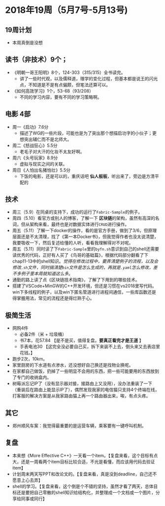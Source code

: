# 2018年19周（5月7号-5月13号)

## 19周计划

+ 本周真倒是没想

## 读书（非技术）9个；

+ 《明朝一哥王阳明》8个，124-303（315/315）全书读完。
  + 讲了一些时代观，以及儒释道，理学的变化过程，但基本都是说王的闪光点，不知道是不是有点偏颇，但笔法还算可以。
+ 《如何高效学习》1个，53-68（93/208）
  + 不同的学习内容，要有不同的学习策略啊。

## 电影 4部

+ 周一《启功》7.6分 
  + 描述了WG的一些片段，可能也是为了突出那个想描启功字的小伙子；更想突出辅仁而不是北师大。
+ 周二《怒战狂心》5.5分
  + 老毛子对大汗的化妆不太友好啊。
+ 周六《头号玩家》8.9分
  + 虚拟与现实之间的关联。
+ 周日《人怕出名猪怕壮》5.5分 
  + 下饭的电影，还是可以的，重庆话吧 **仙人板板**，听出来了，旁边是方清平配的

## 技术

+ 周三（5.9）在同桌的支持下，成功的运行了`Fabric-Sample`的例子。
+ 周四（5.10）看官方或别人的博客，了解一下 **区块链**的架构，虽然有高深的名词，但从架构来看，最终也是对数据实体进行`CRUD`进行操作。
+ 周五（5.11）了解一下docker的操作，看的是官方手册，做到了3/6，但原理层面还是不太清理，找了《第一本Docker书》，但我觉得作者也没太说清楚，我要吸收一下，然后复述给懂的人听，看看我理解得对不对呢。
+ 周五（5.11）同时读了下`Fabric-Sample`里的`byfn.sh`意识到自己的shell还需要读优秀的代码，正好有人买了《鸟哥的基础篇》，根据代码部分翻看了下chap11-13中的shell知识。*觉得在修改过程中，要弄清楚例子的流程，以及会修改`.sh`文件，同时搞清楚`bin`文件是怎么生成的，再就是`.yaml`怎么修改，差不多例子里本周就知道这么多*。
+ 通勤的路上读了点《区块链技术指南》，了解了下用到的哪些技术。
+ 搭建了VSCode+MinGW的C++开发环境，但还是习惯在vs2018里写代码。win下多线程的例子，以及win下匿名管道进行进程间通信，一些库函数还是得掌握用法，常见的流程还是得烂熟于心。

## 极简生活

+ 网购4件
  + 必备2件（米 + 垃圾桶） 
  + 书7本，花57.84 【是不是买，值得复盘。**要真正看完才是王道** 】
  + 手表电池30 【这完全没必要自己买，拆下来装不上去，倒头来又去表店里花钱。】
+ 跑步2次，10km。
+ 家里厨房的下水道有点渗水，还没想好自己换还是找物业换呢。
+ 在家都自己做饭，扔掉了一些明显不会用的东西，把一些可能要用的东西放到了专门的收纳盒内。
+ 树莓派忘记IP了（没有显示器对接，接路由上又没用），没办法重装了一下（重装后在路由上能显示IP了），偶然发现我家的电信猫只支持4个终端在线，打客服的解决方案是从我家路由猫上再一个路由器出来，唉，有点头疼。

## 其它

+ 郑州顺风车案：我觉得最重要的是运营车辆，乘客要有一键呼叫机制。


## 复盘

+ 本来想《More Effective C++》一天看一个item。【复盘来看，这个目标有点大，还是一周看两个item目标比较合适，不光是看懂，而应该用代码去验证item】
+ 计划周末两天写PPT和改论文的。【复盘来看，真是没到deadline，自己还不愿意上心去弄】
+ shell的学习。【复盘来看，这个倒是个不错的坚持，虽然才看了两天，总体目标还是要把自己零散的shell知识给结构化，并整理成一个文档或一个图片，分享给同事或同行】
